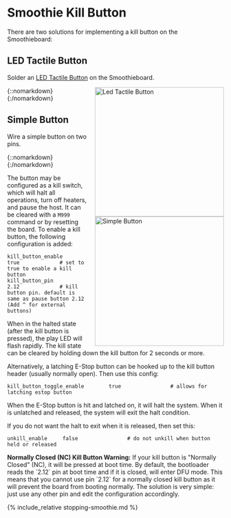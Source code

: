 
# Smoothie Kill Button

There are two solutions for implementing a kill button on the Smoothieboard:

## LED Tactile Button

Solder an [LED Tactile Button](https://www.sparkfun.com/products/10442) on the Smoothieboard.

{::nomarkdown}
<a href="images/led-tactile-button.png">
  <img src="images/led-tactile-button.png" alt="Led Tactile Button" width="300" height="300" style="float: right; margin-left: 1rem;"/>
</a>
{:/nomarkdown}

## Simple Button

Wire a simple button on two pins.

{::nomarkdown}
<a href="images/simple-button.png">
  <img src="images/simple-button.png" alt="Simple Button" width="300" height="300" style="float: right; margin-left: 1rem;"/>
</a>
{:/nomarkdown}

The button may be configured as a kill switch, which will halt all operations, turn off heaters, and pause the host. It can be cleared with a `M999` command or by resetting the board. To enable a kill button, the following configuration is added:

```plaintext
kill_button_enable                        true             # set to true to enable a kill button
kill_button_pin                           2.12             # kill button pin. default is same as pause button 2.12 (Add ^ for external buttons)
```

When in the halted state (after the kill button is pressed), the play LED will flash rapidly. The kill state can be cleared by holding down the kill button for 2 seconds or more.

Alternatively, a latching E-Stop button can be hooked up to the kill button header (usually normally open). Then use this config:

```plaintext
kill_button_toggle_enable        true                # allows for latching estop button
```

When the E-Stop button is hit and latched on, it will halt the system. When it is unlatched and released, the system will exit the halt condition.

If you do not want the halt to exit when it is released, then set this:

```plaintext
unkill_enable     false                # do not unkill when button held or released
```

<sl-alert variant="warning" open>
  <sl-icon slot="icon" name="exclamation-triangle"></sl-icon>
  <strong>Normally Closed (NC) Kill Button Warning:</strong> If your kill button is "Normally Closed" (NC), it will be pressed at boot time. By default, the bootloader reads the `2.12` pin at boot time and if it is closed, will enter DFU mode. This means that you cannot use pin `2.12` for a normally closed kill button as it will prevent the board from booting normally. The solution is very simple: just use any other pin and edit the configuration accordingly.
</sl-alert>

{% include_relative stopping-smoothie.md %}
